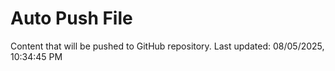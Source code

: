 # Auto Push File

Content that will be pushed to GitHub repository.
Last updated: 08/05/2025, 10:34:45 PM